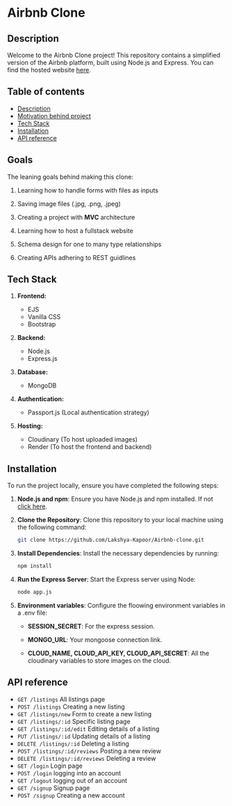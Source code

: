 # Airbnb Clone

## Description

Welcome to the Airbnb Clone project! This repository contains a simplified version of the Airbnb platform, built using Node.js and Express. You can find the hosted website [here](https://airbnb-clone-ol1y.onrender.com/listings).

## Table of contents

- [Description](#description)
- [Motivation behind project](#goals)
- [Tech Stack](#tech-stack)
- [Installation](#installation)
- [API reference](#api-reference)

## Goals

The leaning goals behind making this clone:

1. Learning how to handle forms with files as inputs

2. Saving image files (.jpg, .png, .jpeg)

3. Creating a project with **MVC** architecture

4. Learning how to host a fullstack website

5. Schema design for one to many type relationships

6. Creating APIs adhering to REST guidlines

## Tech Stack

1. **Frontend:**
    - EJS
    - Vanilla CSS
    - Bootstrap

2. **Backend:**
    - Node.js
    - Express.js

3. **Database:**
    - MongoDB

4. **Authentication:**
    - Passport.js (Local authentication strategy)

5. **Hosting:**
    - Cloudinary (To host uploaded images)
    - Render (To host the frontend and backend)

## Installation

To run the project locally, ensure you have completed the following steps:

1. **Node.js and npm**: Ensure you have Node.js and npm installed. If not [click here](https://nodejs.org/).

2. **Clone the Repository**: Clone this repository to your local machine using the following command:

    ```bash
    git clone https://github.com/Lakshya-Kapoor/Airbnb-clone.git
    ```

3. **Install Dependencies**: Install the necessary dependencies by running:

    ```bash
    npm install
    ```

4. **Run the Express Server**: Start the Express server using Node:

    ```bash
    node app.js
    ```

5. **Environment variables**: Configure the floowing environment variables in a .env file:

    - **SESSION_SECRET**: For the express session.

    - **MONGO_URL**: Your mongoose connection link.

    - **CLOUD_NAME, CLOUD_API_KEY, CLOUD_API_SECRET**: All the cloudinary variables to store images on the cloud.

## API reference

- `GET /listings` All listings page
- `POST /listings` Creating a new listing
- `GET /listings/new` Form to create a new listing
- `GET /listings/:id` Specific listing page
- `GET /listings/:id/edit` Editing details of a listing
- `PUT /listings/:id` Updating details of a listing
- `DELETE /listings/:id` Deleting a listing
- `POST /listings/:id/reviews` Posting a new review
- `DELETE /listings/:id/reviews` Deleting a review
- `GET /login` Login page
- `POST /login` logging into an account
- `GET /logout` logging out of an account
- `GET /signup` Signup page
- `POST /signup` Creating a new account

